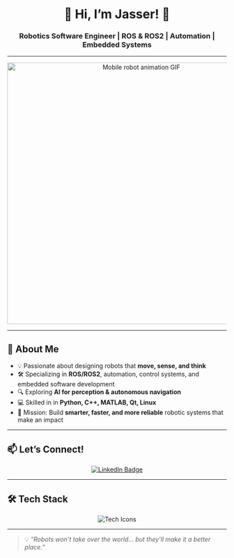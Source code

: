 <!-- Title -->
<h1 align="center">🤖 Hi, I’m Jasser! 🚀</h1>
<h3 align="center">Robotics Software Engineer | ROS & ROS2 | Automation | Embedded Systems</h3>

---

<p align="center">
  <img src="spot.gif" width="600" alt="Mobile robot animation GIF" />
</p>

---

## 🚀 About Me  
- 💡 Passionate about designing robots that **move, sense, and think**  
- 🛠 Specializing in **ROS/ROS2**, automation, control systems, and embedded software development  
- 🔍 Exploring **AI for perception & autonomous navigation**  
- 💻 Skilled in in **Python, C++, MATLAB, Qt, Linux**
- 🎯 Mission: Build **smarter, faster, and more reliable** robotic systems that make an impact  


---

## 📫 Let’s Connect!  
<p align="center">
  <a href="https://linkedin.com/in/jasser-zaag/" target="_blank" rel="noopener noreferrer">
    <img src="https://img.shields.io/badge/Connect%20on%20LinkedIn-0077B5?style=for-the-badge&logo=linkedin&logoColor=white" alt="LinkedIn Badge"/>
  </a>
</p>

---

## 🛠 Tech Stack  
<p align="center">
  <img src="https://skillicons.dev/icons?i=python,cpp,ros,linux,matlab,qt&theme=dark" alt="Tech Icons" />
</p>

---

> 💡 *“Robots won’t take over the world... but they’ll make it a better place.”*

